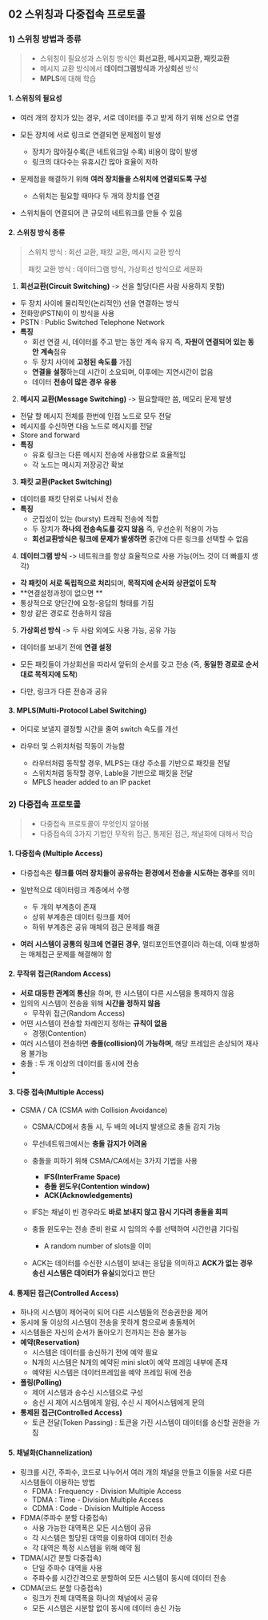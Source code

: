 ## 02 스위칭과 다중접속 프로토콜

### 1) 스위칭 방법과 종류

>- 스위칭이 필요성과 스위칭 방식인 **회선교환, 메시지교환, 패킷교환**
>- 메시지 교환 방식에서 **데이터그램방식과** **가상회선** 방식
>- **MPLS**에 대해 학습



#### 1. 스위칭의 필요성

- 여러 개의 장치가 있는 경우, 서로 데이터를 주고 받게 하기 위해 선으로 연결
- 모든 장치에 서로 링크로 연결되면 문제점이 발생
  - 장치가 많아질수록(큰 네트워크일 수록) 비용이 많이 발생
  - 링크의 대다수는 유휴시간 많아 효율이 저하

- 문제점을 해결하기 위해 **여러 장치들을 스위치에 연결되도록 구성**

  - 스위치는 필요할 때마다 두 개의 장치를 연결
- 스위치들이 연결되어 큰 규모의 네트워크를 만들 수 있음



#### 2. 스위칭 방식 종류

>스위치 방식 : 회선 교환, 패킷 교환, 메시지 교환 방식
>
>패킷 교환 방식 : 데이터그램 방식, 가상회선 방식으로 세분화



1. **회선교환(Circuit Switching)** -> 선을 할당(다른 사람 사용하지 못함)

-  두 장치 사이에 물리적인(논리적인) 선을 연결하는 방식
- 전화망(PSTN)이 이 방식을 사용
- PSTN : Public Switched Telephone Network
- **특징**
  - 회선 연결 시, 데이터를 주고 받는 동안 계속 유지 즉, **자원이 연결되어 있는 동안** **계속**점유
  - 두 장치 사이에 **고정된 속도를** 가짐
  - **연결을 설정**하는데 시간이 소요되며, 이후에는 지연시간이 없음
  - 데이터 **전송이 많은 경우 유용**

2. **메시지 교환(Message Switching)** -> 필요할때만 씀, 메모리 문제 발생

- 전달 할 메시지 전체를 한번에 인접 노드로 모두 전달
- 메시지를 수신하면 다음 노드로 메시지를 전달
- Store and forward
- **특징**
  - 유효 링크는 다른 메시지 전송에 사용함으로 효율적임
  - 각 노드는 메시지 저장공간 확보

3. **패킷 교환(Packet Switching)**

- 데이터를 패킷 단위로 나눠서 전송
- **특징**
  - 군집성이 있는 (bursty) 트래픽 전송에 적합
  - 두 장치가 **하나의 전송속도를 갖지 않음** 즉, 우선순위 적용이 가능
  - **회선교환방식은 링크에 문제가 발생하면** 중간에 다른 링크를 선택할 수 없음

4. **데이터그램 방식** -> 네트워크를 항상 효율적으로 사용 가능(어느 것이 더 빠를지 생각)

- **각 패킷이 서로 독립적으로 처리**되며, **목적지에 순서와 상관없이 도착**
- **연결설정과정이 없으면 **
- 통상적으로 양단간에 요청-응답의 형태를 가짐
- 항상 같은 경로로 전송하지 않음

5. **가상회선 방식** -> 두 사람 외에도 사용 가능, 공유 가능

- 데이터를 보내기 전에 **연결 설정**

- 모든 패킷들이 가상회선을 따라서 앞뒤의 순서를 갖고 전송 (즉, **동일한 경로로 순서대로 목적지에 도착**)

- 다만, 링크가 다른 전송과 공유

  

#### 3. MPLS(Multi-Protocol Label Switching)

- 어디로 보낼지 결정할 시간을 줄여 switch 속도를 개선

- 라우터 및 스위치처럼 작동이 가능함

  - 라우터처럼 동작할 경우, MLPS는 대상 주소를 기반으로 패킷을 전달
  - 스위치처럼 동작할 경우, Lable을 기반으로 패킷을 전달
  - MPLS header added to an IP packet

  

### 2) 다중접속 프로토콜

>- 다중접속 프로토콜이 무엇인지 알아봄
>- 다중접속의 3가지 기법인 무작위 접근, 통제된 접근, 채널화에 대해서 학습



#### 1. 다중접속 (Multiple Access)

- 다중접속은 **링크를 여러 장치들이 공유하는 환경에서 전송을 시도하는 경우**를 의미
- 일반적으로 데이터링크 계층에서 수행
  - 두 개의 부계층이 존재
  - 상위 부계층은 데이터 링크를 제어
  - 하위 부계층은 공유 매체의 접근 문제를 해결

- **여러** **시스템이 공통의 링크에 연결된 경우**, 멀티포인트연결이라 하는데, 이때 발생하는 매체접근 문제를 해결해야 함



#### 2. 무작위 접근(Random Access)

- **서로 대등한 관계의 통신**을 하며, 한 시스템이 다른 시스템을 통제하지 않음
- 임의의 시스템이 전송을 위해 **시간을 정하지 않음**
  - 무작위 접근(Random Access)
- 어떤 시스템이 전송할 차례인지 정하는 **규칙이 없음**
  - 경쟁(Contention)
- 여러 시스템이 전송하면 **충돌(collision)이 가능하며**, 해당 프레임은 손상되어 재사용 불가능
- 충돌 : 두 개 이상의 데이터를 동시에 전송 
- 



#### 3. 다중 접속(Multiple Access)

- CSMA / CA (CSMA with Collision Avoidance)

  - CSMA/CD에서 충돌 시, 두 배의 에너지 발생으로 충돌 감지 가능

  - 무선네트워크에서는 **충돌 감지가 어려움**

  - 충돌을 피하기 위해 CSMA/CA에서는 3가지 기법을 사용

    - **IFS(InterFrame Space)**
    - **충돌 윈도우(Contention window)**
    - **ACK(Acknowledgements)**

  - IFS는 채널이 빈 경우라도 **바로 보내지 않고 잠시 기다려 충돌을 회피**

  - 충돌 윈도우는 전송 준비 완료 시 임의의 수를 선택하여 시간만큼 기다림

    - A random number of slots을 이미

  - ACK는 데이터를 수신한 시스템이 보내는 응답을 의미하고 **ACK가 없는 경우 송신 시스템은 데이터가 유실**되었다고 판단

    

#### 4. 통제된 접근(Controlled Access)

- 하나의 시스템이 제어국이 되어 다른 시스템들의 전송권한을 제어
- 동시에 둘 이상의 시스템이 전송을 못하게 함으로써 충돌제어
- 시스템들은 자신의 순서가 돌아오기 전까지는 전송 불가능
- **예약(Reservation)**
  - 시스템은 데이터를 송신하기 전에 예약 필요
  - N개의 시스템은 N개의 예약된 mini slot이 예약 프레임 내부에 존재
  - 예약된 시스템은 데이터프레임을 예약 프레임 뒤에 전송
- **폴링(Polling)**
  - 제어 시스템과 송수신 시스템으로 구성
  - 송신 시 제어 시스템에게 알림, 수신 시 제어시스템에게 문의
- **통제된 접근(Controlled Access)**
  - 토큰 전달(Token Passing) : 토큰을 가진 시스템이 데이터를 송신할 권한을 가짐



#### 5. 채널화(Channelization)

- 링크를 시간, 주파수, 코드로 나누어서 여러 개의 채널을 만들고 이들을 서로 다른 시스템들이 이용하는 방법
  - FDMA : Frequency - Division Multiple Access
  - TDMA : Time - Division Multiple Access
  - CDMA : Code - Division Multiple Access
- FDMA(주파수 분할 다중접속)
  - 사용 가능한 대역폭은 모든 시스템이 공유
  - 각 시스템은 할당된 대역을 이용하여 데이터 전송
  - 각 대역은 특정 시스템을 위해 예약 됨
- TDMA(시간 분할 다중접속)
  - 단일 주파수 대역을 사용
  - 주파수를 시간간격으로 분할하여 모든 시스템이 동시에 데이터 전송
- CDMA(코드 분할 다중접속)
  - 링크가 전체 대역폭을 하나의 채널에서 공유
  - 모든 시스템은 시분할 없이 동시에 데이터 송신 가능